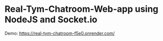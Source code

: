 # Real-Tym-Chatroom-Web-app using NodeJS and Socket.io
Demo: https://real-tym-chatroom-f5e0.onrender.com/
